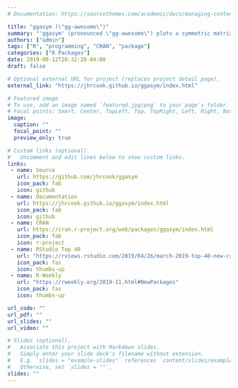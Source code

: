 ```yaml
---
# Documentation: https://sourcethemes.com/academic/docs/managing-content/

title: "ggasym (\"gg-awesome\")"
summary: "'ggasym' (pronounced \"gg-awesome\") plots a symmetric matrix with three different fill aesthetics."
authors: ["admin"]
tags: ["R", "programming", "CRAN", "package"]
categories: ["R Packages"]
date: 2019-08-12T20:32:28-04:00
draft: false

# Optional external URL for project (replaces project detail page).
external_link: "https://jhrcook.github.io/ggasym/index.html"

# Featured image
# To use, add an image named `featured.jpg/png` to your page's folder.
# Focal points: Smart, Center, TopLeft, Top, TopRight, Left, Right, BottomLeft, Bottom, BottomRight.
image:
  caption: ""
  focal_point: ""
  preview_only: true

# Custom links (optional).
#   Uncomment and edit lines below to show custom links.
links:
 - name: Source
   url: https://github.com/jhrcook/ggasym
   icon_pack: fab
   icon: github
 - name: Documentation
   url: https://jhrcook.github.io/ggasym/index.html
   icon_pack: fab
   icon: github
 - name: CRAN
   url: https://cran.r-project.org/web/packages/ggasym/index.html
   icon_pack: fab
   icon: r-project
 - name: RStudio Top 40
   url: "https://rviews.rstudio.com/2019/04/26/march-2019-top-40-new-cran-packages/"
   icon_pack: fas
   icon: thumbs-up
 - name: R-Weekly
   url: "https://rweekly.org/2019-11.html#NewPackages"
   icon_pack: fas
   icon: thumbs-up

url_code: ""
url_pdf: ""
url_slides: ""
url_video: ""

# Slides (optional).
#   Associate this project with Markdown slides.
#   Simply enter your slide deck's filename without extension.
#   E.g. `slides = "example-slides"` references `content/slides/example-slides.md`.
#   Otherwise, set `slides = ""`.
slides: ""
---
```

